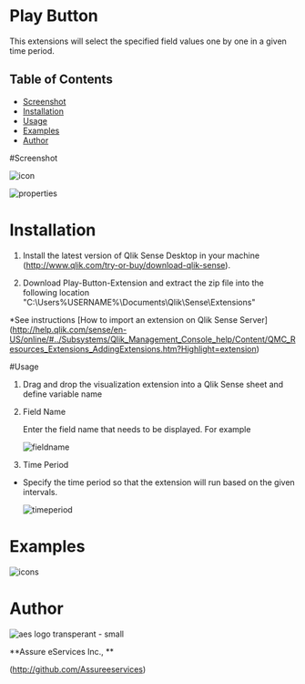 # Play Button

This extensions will select the specified field values one by one in a given time period.

## Table of Contents
* [Screenshot](#screenshot)
* [Installation](#installation)
* [Usage](#usage)
* [Examples](#Examples)
* [Author](#author)



#Screenshot

![icon](https://user-images.githubusercontent.com/18327523/33881766-d80fbf3e-df5b-11e7-9549-c3cd37120854.png)

 ![properties](https://user-images.githubusercontent.com/18327523/33881855-2a918da0-df5c-11e7-9cce-25e51c716e8d.png)


# Installation

1. Install the latest version of Qlik Sense Desktop in your machine (http://www.qlik.com/try-or-buy/download-qlik-sense).

2. Download Play-Button-Extension and extract the zip file into the following location "C:\Users\%USERNAME%\Documents\Qlik\Sense\Extensions\"

*See instructions 
[How to import an extension on Qlik Sense Server]
(http://help.qlik.com/sense/en-US/online/#../Subsystems/Qlik_Management_Console_help/Content/QMC_Resources_Extensions_AddingExtensions.htm?Highlight=extension)

#Usage

1. Drag and drop the visualization extension into a Qlik Sense sheet and define variable name

2. Field Name

	Enter the field name that needs to be displayed. For example

   ![fieldname](https://user-images.githubusercontent.com/18327523/33880302-3d319496-df57-11e7-92bc-d74cff018c25.png) 

3. Time Period

  - Specify the time period so that the extension will run based on the given intervals.
	
     ![timeperiod](https://user-images.githubusercontent.com/18327523/33880332-50a24fd4-df57-11e7-808c-f59140c0706e.png)

 
# Examples
 
 ![icons](https://user-images.githubusercontent.com/18327523/33883526-25cb48a0-df62-11e7-8185-d5178d119a70.png)
	
# Author

![aes logo transperant - small](https://cloud.githubusercontent.com/assets/18327523/14427159/d6e64e9c-0010-11e6-9532-d4682e9ea0a0.png)

**Assure eServices Inc., **

(http://github.com/Assureeservices)

